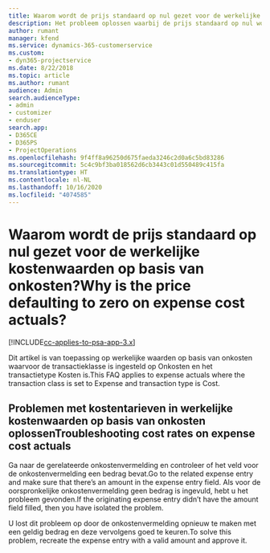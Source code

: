 ```yaml
---
title: Waarom wordt de prijs standaard op nul gezet voor de werkelijke kostenwaarden op basis van onkosten?
description: Het probleem oplossen waarbij de prijs standaard op nul wordt gezet voor werkelijke kostenwaarden op basis van onkosten.
author: rumant
manager: kfend
ms.service: dynamics-365-customerservice
ms.custom:
- dyn365-projectservice
ms.date: 8/22/2018
ms.topic: article
ms.author: rumant
audience: Admin
search.audienceType:
- admin
- customizer
- enduser
search.app:
- D365CE
- D365PS
- ProjectOperations
ms.openlocfilehash: 9f4ff8a96250d675faeda3246c2d0a6c5bd83286
ms.sourcegitcommit: 5c4c9bf3ba018562d6cb3443c01d550489c415fa
ms.translationtype: HT
ms.contentlocale: nl-NL
ms.lasthandoff: 10/16/2020
ms.locfileid: "4074585"
---
```

# <a name="why-is-the-price-defaulting-to-zero-on-expense-cost-actuals"></a><span data-ttu-id="2e79e-103">Waarom wordt de prijs standaard op nul gezet voor de werkelijke kostenwaarden op basis van onkosten?</span><span class="sxs-lookup"><span data-stu-id="2e79e-103">Why is the price defaulting to zero on expense cost actuals?</span></span>

[!INCLUDE[cc-applies-to-psa-app-3.x](../includes/cc-applies-to-psa-app-3x.md)]

<span data-ttu-id="2e79e-104">Dit artikel is van toepassing op werkelijke waarden op basis van onkosten waarvoor de transactieklasse is ingesteld op Onkosten en het transactietype Kosten is.</span><span class="sxs-lookup"><span data-stu-id="2e79e-104">This FAQ applies to expense actuals where the transaction class is set to Expense and transaction type is Cost.</span></span>

## <a name="troubleshooting-cost-rates-on-expense-cost-actuals"></a><span data-ttu-id="2e79e-105">Problemen met kostentarieven in werkelijke kostenwaarden op basis van onkosten oplossen</span><span class="sxs-lookup"><span data-stu-id="2e79e-105">Troubleshooting cost rates on expense cost actuals</span></span>

<span data-ttu-id="2e79e-106">Ga naar de gerelateerde onkostenvermelding en controleer of het veld voor de onkostenvermelding een bedrag bevat.</span><span class="sxs-lookup"><span data-stu-id="2e79e-106">Go to the related expense entry and make sure that there’s an amount in the expense entry field.</span></span> <span data-ttu-id="2e79e-107">Als voor de oorspronkelijke onkostenvermelding geen bedrag is ingevuld, hebt u het probleem gevonden.</span><span class="sxs-lookup"><span data-stu-id="2e79e-107">If the originating expense entry didn’t have the amount field filled, then you have isolated the problem.</span></span>
 
<span data-ttu-id="2e79e-108">U lost dit probleem op door de onkostenvermelding opnieuw te maken met een geldig bedrag en deze vervolgens goed te keuren.</span><span class="sxs-lookup"><span data-stu-id="2e79e-108">To solve this problem, recreate the expense entry with a valid amount and approve it.</span></span>
